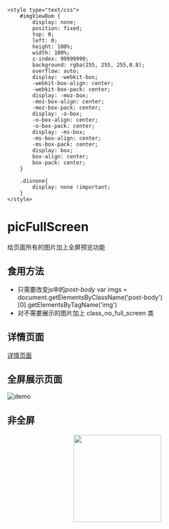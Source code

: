  <script type="text/javascript">
        function hasClass(obj, cls) {
            return obj.className.match(new RegExp('(\\s|^)' + cls + '(\\s|$)'));
        }
         
        function addClass(obj, cls) {
            if (!this.hasClass(obj, cls)) obj.className += " " + cls;
        }
         
        function removeClass(obj, cls) {
            if (hasClass(obj, cls)) {
                var reg = new RegExp('(\\s|^)' + cls + '(\\s|$)');
                obj.className = obj.className.replace(reg, ' ');
            }
        }


        window.addEventListener('load', function () {
            var imgs = document.getElementsByClassName('post-body')[0].getElementsByTagName('img')
            for(var i=0;i<imgs.length;i++){
                //如果设置非全屏标志则跳过
                if(hasClass(imgs[i],'class_no_full_screen')){
                    continue;
                }
                // imgs[i].setAttribute('data-background', 'rgba(10, 10, 10, .6)');
                // imgs[i].setAttribute('data-lightense-padding', "0");
                imgs[i].setAttribute('style', "cursor: zoom-in");
                imgs[i].onclick=function(){
                
                    var section=document.getElementsByTagName("section")[0];

                    var imgView = document.getElementById('imgViewDom');
                    if(imgView == undefined){
                        imgView=document.createElement("div");
                        imgView.id = "imgViewDom";

                        section.appendChild(imgView)

                        imgView.onclick = function(){
                            addClass(imgView, "disnone");
                            imgView.innerHTML="";
                        }
                    }
            
                    imgView.innerHTML="<img id = 'jackslowfuck' src=" + this.src + " style='cursor: zoom-out; max-width: 100%;'" + ">";
                    removeClass(imgView, "disnone");

                    var jackslowfuck = document.getElementById('jackslowfuck');
                    jackslowfuck.onclick=function(){
                        addClass(imgView, "disnone");
                        imgView.innerHTML="";
                    }

                }
            }
            
        }, false);
    </script>

    <style type="text/css">
        #imgViewDom {
            display: none;
            position: fixed;
            top: 0;
            left: 0;
            height: 100%;
            width: 100%;
            z-index: 99999999;
            background: rgba(255, 255, 255,0.8);
            overflow: auto;
            display: -webkit-box;
            -webkit-box-align: center;
            -webkit-box-pack: center;
            display: -moz-box;
            -moz-box-align: center;
            -moz-box-pack: center;
            display: -o-box;
            -o-box-align: center;
            -o-box-pack: center;
            display: -ms-box;
            -ms-box-align: center;
            -ms-box-pack: center;
            display: box;
            box-align: center;
            box-pack: center;
        }

        .disnone{
            display: none !important;
        }
    </style>


# picFullScreen
给页面所有的图片加上全屏预览功能

## 食用方法
* 只需要改变js中的*post-body*  var imgs = document.getElementsByClassName('post-body')[0].getElementsByTagName('img')
* 对不需要展示的图片加上 class_no_full_screen 类

## 详情页面
[详情页面](https://spygg.github.io/2019/04/21/%E7%BB%99%E9%A1%B5%E9%9D%A2%E6%89%80%E6%9C%89%E7%9A%84%E5%9B%BE%E7%89%87%E5%8A%A0%E4%B8%8A%E5%85%A8%E5%B1%8F%E9%A2%84%E8%A7%88%E5%8A%9F%E8%83%BD/)


## 全屏展示页面
<img src="https://spygg.github.io/photos/%E7%BB%99%E9%A1%B5%E9%9D%A2%E6%89%80%E6%9C%89%E7%9A%84%E5%9B%BE%E7%89%87%E5%8A%A0%E4%B8%8A%E5%85%A8%E5%B1%8F%E9%A2%84%E8%A7%88%E5%8A%9F%E8%83%BD/demo.png" alt="demo">


## 非全屏
<img class="class_no_full_screen" style="width: 200px;display: block; padding-top: 3px; margin: 0 auto;" src="https://spygg.github.io/img/weixincode.jpg">




